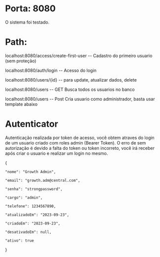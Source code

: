 # Porta: 8080

O sistema foi testado.

# Path:

localhost:8080/access/create-first-user -- Cadastro do primeiro usuario (sem proteção)

localhost:8080/auth/login -- Acesso do login

localhost:8080/users/{id} -- para update, atualizar dados, delete

localhost:8080/users -- GET Busca todos os usuarios no banco

localhost:8080/users -- Post Cria usuario como administrador, basta usar template abaixo

# Autenticator

Autenticação realizada por token de acesso, você obtem atraves do login de um usuario criado com roles admin (Bearer Token).
O erro de sem autorização é devido a falta do token ou token incorreto, você irá receber após criar o usuario e realizar um login no mesmo.

{

    "nome": "Growth Admin",
    
    "email": "growth.adm@central.com",
    
    "senha": "strongpassword",
    
    "cargo": "admin",
    
    "telefone": 1234567890,
    
    "atualizadoEm": "2023-09-23",
    
    "criadoEm": "2023-09-23",
    
    "desativadoEm": null,
    
    "ativo": true
    
}


